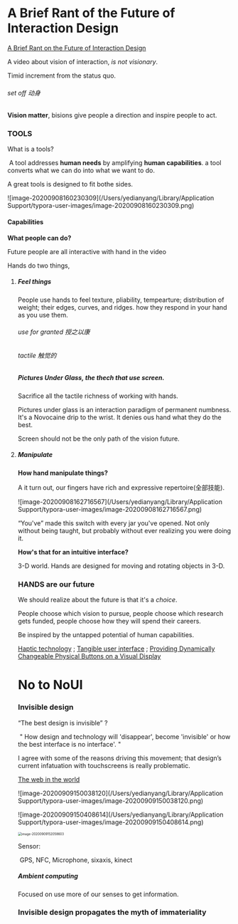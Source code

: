# A Brief Rant of the Future of Interaction Design

[A Brief Rant on the Future of Interaction Design](http://worrydream.com/ABriefRantOnTheFutureOfInteractionDesign/)

A video about vision of interaction, *is not visionary*. 

Timid increment from the status quo.

###### set off 动身

**Vision matter**, bisions give people a direction and inspire people to act.





### TOOLS

What is a tools?

​	A tool addresses **human needs** by amplifying **human capabilities**. a tool converts what we can do into what we want to do.

A great tools is designed to fit bothe sides.

![image-20200908160230309](/Users/yedianyang/Library/Application Support/typora-user-images/image-20200908160230309.png)

#### Capabilities

**What people can do?**

Future people are all interactive with hand in the video

Hands do two things,



1. ##### Feel things

   People use hands to feel texture, pliability, tempearture; distribution of weight; their edges, curves, and ridges. how they respond in your hand as you use them.

   ###### use for granted 授之以康

   ###### tactile 触觉的

   

   ##### Pictures Under Glass, the thech that use screen. 

   Sacrifice all the tactile richness of working with hands.

   Pictures under glass is an interaction paradigm of permanent numbness. It's a Novocaine drip to the wrist. It denies ous hand what they do the best.

   Screen should not be the only path of the vision future.



2. ##### Manipulate

   **How hand manipulate things?**

   A it turn out, our fingers have rich and expressive repertoire(全部技能).

   ![image-20200908162716567](/Users/yedianyang/Library/Application Support/typora-user-images/image-20200908162716567.png)

   “You've” made this switch with every jar you've opened. Not only without being taught, but probably without ever realizing you were doing it.

   **How's that for an intuitive interface?**

   3-D world. Hands are designed for moving and rotating objects in 3-D.

   

   ### HANDS are our future

    We should realize about the future is that it's a *choice*. 

   People choose which vision to pursue, people choose which research gets funded, people choose how they will spend their careers.

   

   Be inspired by the untapped potential of human capabilities. 

   [Haptic technology](https://en.wikipedia.org/wiki/Haptic_technology) ; [Tangible user interface](https://en.wikipedia.org/wiki/Tangible_user_interface)  ; [Providing Dynamically Changeable Physical Buttons on a Visual Display](https://www.chrisharrison.net/index.php/Research/PneumaticDisplays)

   

   

   

   

   # No to NoUI

   ### Invisible design

   “The best design is invisible” ?

   ​		" How design and technology will 'disappear', become 'invisible' or how the best interface is no interface'. "

   I agree with some of the reasons driving this movement; that design’s current infatuation with touchscreens is really problematic.

   

   [The web in the world](https://www.slideshare.net/tmo/the-web-in-the-world-presentation?type=document)

   ![image-20200909150038120](/Users/yedianyang/Library/Application Support/typora-user-images/image-20200909150038120.png)

   ![image-20200909150408614](/Users/yedianyang/Library/Application Support/typora-user-images/image-20200909150408614.png)

   <img src="/Users/yedianyang/Library/Application Support/typora-user-images/image-20200909152058603.png" alt="image-20200909152058603" style="zoom:50%;" />

   Sensor:

   ​	GPS, NFC, Microphone, sixaxis, kinect

   

   ##### Ambient computing

   Focused on use more of our senses to get information.

   

   ### Invisible design propagates the myth of immateriality

   

